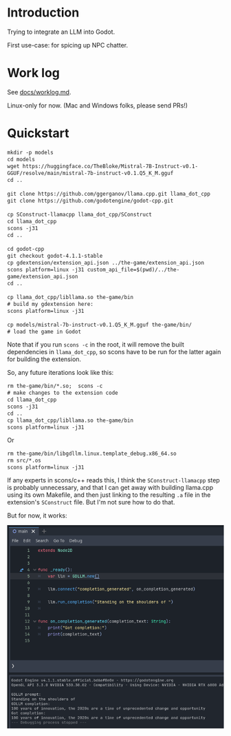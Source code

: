 # Introduction

Trying to integrate an LLM into Godot.

First use-case: for spicing up NPC chatter.

# Work log

See [docs/worklog.md](docs/worklog.md).

Linux-only for now. (Mac and Windows folks, please send PRs!)

# Quickstart

```
mkdir -p models
cd models
wget https://huggingface.co/TheBloke/Mistral-7B-Instruct-v0.1-GGUF/resolve/main/mistral-7b-instruct-v0.1.Q5_K_M.gguf
cd ..

git clone https://github.com/ggerganov/llama.cpp.git llama_dot_cpp
git clone https://github.com/godotengine/godot-cpp.git

cp SConstruct-llamacpp llama_dot_cpp/SConstruct
cd llama_dot_cpp
scons -j31
cd ..

cd godot-cpp
git checkout godot-4.1.1-stable
cp gdextension/extension_api.json ../the-game/extension_api.json
scons platform=linux -j31 custom_api_file=$(pwd)/../the-game/extension_api.json
cd ..

cp llama_dot_cpp/libllama.so the-game/bin
# build my gdextension here:
scons platform=linux -j31

cp models/mistral-7b-instruct-v0.1.Q5_K_M.gguf the-game/bin/
# load the game in Godot
```

Note that if you run `scons -c` in the root, it will remove the built dependencies in `llama_dot_cpp`, so scons have to be run for the latter again for building the extension.

So, any future iterations look like this:

```
rm the-game/bin/*.so;  scons -c
# make changes to the extension code
cd llama_dot_cpp
scons -j31
cd ..
cp llama_dot_cpp/libllama.so the-game/bin
scons platform=linux -j31
```

Or

```
rm the-game/bin/libgdllm.linux.template_debug.x86_64.so
rm src/*.os
scons platform=linux -j31
```

If any experts in scons/c++ reads this, I think the `SConstruct-llamacpp` step is probably unnecessary, and that I can get away with building llama.cpp using its own Makefile, and then just linking to the resulting `.a` file in the extension's `SConstruct` file. But I'm not sure how to do that.

But for now, it works:

![It works](docs/it_works.png)